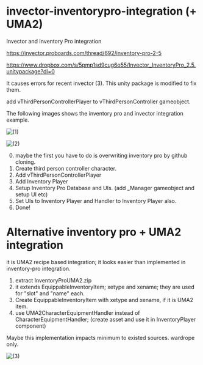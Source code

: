 # invector-inventorypro-integration (+ UMA2)
Invector and Inventory Pro integration

https://invector.proboards.com/thread/692/inventory-pro-2-5

https://www.dropbox.com/s/5pmp1sd9cug6o55/Invector_InventoryPro_2.5.unitypackage?dl=0

It causes errors for recent invector (3).
This unity package is modified to fix them.


add vThirdPersonControllerPlayer to vThirdPersonController gameobject.



The following images shows the inventory pro and invector integration example.

![(1)](https://user-images.githubusercontent.com/34733747/119249985-efc59c00-bbd7-11eb-9ce2-958e07037e6b.png)

![(2)](https://user-images.githubusercontent.com/34733747/119249993-f9e79a80-bbd7-11eb-8180-00e0eedeaf3b.png)

0. maybe the first you have to do is overwriting inventory pro by github cloning.
1. Create third person controller character.
2. Add vThirdPersonControllerPlayer
3. Add Inventory Player
4. Setup Inventory Pro Database and UIs. (add _Manager gameobject and setup UI etc)
5. Set UIs to Inventory Player and Handler to Inventory Player also.
6. Done!




# Alternative inventory pro + UMA2 integration

it is UMA2 recipe based integration; it looks easier than implemented in inventory-pro integration.

1. extract InventoryProUMA2.zip
2. it extends EquippableInventoryItem; xetype and xename; they are used for "slot" and "name" each.
3. Create EquippableInventoryItem with xetype and xename, if it is UMA2 item.
4. use UMA2CharacterEquipmentHandler instead of CharacterEquipmentHandler;  (create asset and use it in InventoryPlayer component)

Maybe this implementation impacts minimum to existed sources.
wardrope only.


![(3)](https://user-images.githubusercontent.com/34733747/120885841-f74c6280-c625-11eb-8d35-b2fcb80fc7d0.png)
